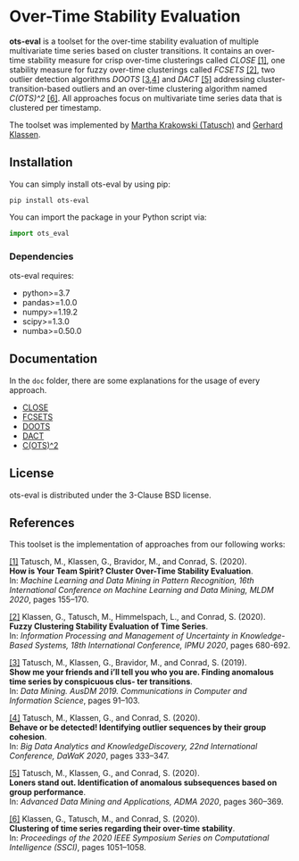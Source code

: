 # Over-Time Stability Evaluation
**ots-eval** is a toolset for the over-time stability evaluation of multiple multivariate time series based on cluster transitions. It contains an over-time stability measure for crisp over-time clusterings called _CLOSE_ [[1]](#1), one stability measure for fuzzy over-time clusterings called _FCSETS_ [[2]](#2), two outlier detection algorithms _DOOTS_ [[3](#3),[4](#4)] and _DACT_ [[5]](#5) addressing cluster-transition-based outliers and an over-time clustering algorithm named _C(OTS)^2_ [[6]](#6).
All approaches focus on multivariate time series data that is clustered per timestamp.

The toolset was implemented by [Martha Krakowski (Tatusch)](https://dbs.cs.uni-duesseldorf.de/mitarbeiter.php?id=tatusch) and [Gerhard Klassen](https://dbs.cs.uni-duesseldorf.de/mitarbeiter.php?id=klassen).
## Installation
You can simply install ots-eval by using pip:
```shell script
pip install ots-eval
```
You can import the package in your Python script via:
```python
import ots_eval
```
### Dependencies
ots-eval requires:
* python>=3.7
* pandas>=1.0.0
* numpy>=1.19.2
* scipy>=1.3.0
* numba>=0.50.0

## Documentation
In the `doc` folder, there are some explanations for the usage of every approach. 
* [CLOSE](https://github.com/tatusch/ots-eval/blob/main/doc/close.md)
* [FCSETS](https://github.com/tatusch/ots-eval/blob/main/doc/fcsets.md)
* [DOOTS](https://github.com/tatusch/ots-eval/blob/main/doc/doots.md)
* [DACT](https://github.com/tatusch/ots-eval/blob/main/doc/dact.md)
* [C(OTS)^2](https://github.com/tatusch/ots-eval/blob/main/doc/cots.md)

## License
ots-eval is distributed under the 3-Clause BSD license.

## References
This toolset is the implementation of approaches from our following works:

<a id="1">[[1]](http://www.ibai-publishing.org/html/proceedings_2020/pdf/proceedings_book_MLDM_2020.pdf)</a>
Tatusch, M., Klassen, G., Bravidor, M., and Conrad, S. (2020).  
**How is Your Team Spirit? Cluster Over-Time Stability Evaluation**.  
In: _Machine Learning and Data Mining in Pattern Recognition, 16th International Conference on Machine Learning and
Data Mining, MLDM 2020_, pages 155–170.

<a id="2">[[2]](https://link.springer.com/chapter/10.1007%2F978-3-030-50146-4_50)</a>
Klassen, G., Tatusch, M., Himmelspach, L., and Conrad, S. (2020).  
**Fuzzy Clustering Stability Evaluation of Time Series**.  
In: _Information Processing and Management of Uncertainty in Knowledge-Based Systems, 18th International Conference, IPMU 2020_, pages 680-692.

<a id="3">[[3]](https://link.springer.com/chapter/10.1007/978-981-15-1699-3_8)</a>
Tatusch, M., Klassen, G., Bravidor, M., and Conrad, S. (2019).  
**Show me your friends and i’ll tell you who you are. Finding anomalous time series by conspicuous clus-
ter transitions**.  
In: _Data Mining. AusDM 2019. Communications in Computer and Information Science_, pages 91–103.

<a id="4">[[4]](https://link.springer.com/chapter/10.1007/978-3-030-59065-9_26)</a>
Tatusch, M., Klassen, G., and Conrad, S. (2020).  
**Behave or be detected! Identifying outlier sequences by their group cohesion**.  
In: _Big Data Analytics and KnowledgeDiscovery, 22nd International Conference, DaWaK 2020_, pages 333–347.

<a id="5">[[5]](https://link.springer.com/chapter/10.1007%2F978-3-030-65390-3_28)</a>
Tatusch, M., Klassen, G., and Conrad, S. (2020).  
**Loners stand out. Identification of anomalous subsequences based on group performance**.  
In: _Advanced Data Mining and Applications, ADMA 2020_, pages 360–369.

<a id="6">[[6]](https://ieeexplore.ieee.org/document/9308516) 
Klassen, G., Tatusch, M., and Conrad, S. (2020).  
**Clustering of time series regarding their over-time stability**.  
In: _Proceedings of the 2020 IEEE Symposium Series on Computational Intelligence (SSCI)_, pages 1051–1058.
